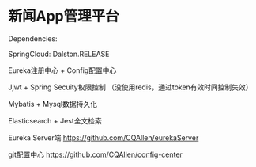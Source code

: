 #  新闻App管理平台

Dependencies:

SpringCloud: Dalston.RELEASE
 
Eureka注册中心 + Config配置中心
    
Jjwt + Spring Secuity权限控制 （没使用redis，通过token有效时间控制失效）
 
Mybatis + Mysql数据持久化
 
Elasticsearch + Jest全文检索

Eureka Server端 https://github.com/CQAllen/eurekaServer

git配置中心 https://github.com/CQAllen/config-center
